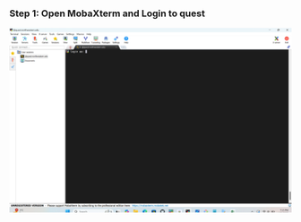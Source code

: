 ### Step 1: Open MobaXterm and Login to quest
![Login](https://raw.githubusercontent.com/mohamedsillahkanu/FE-2023-examples/main/Login.png)

